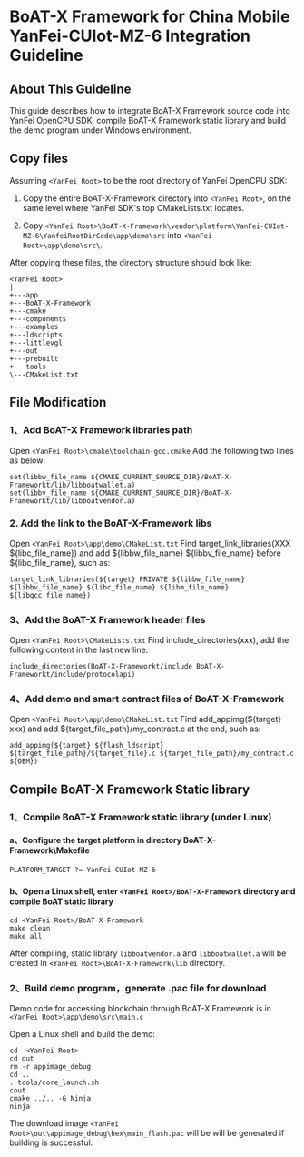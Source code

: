 # BoAT-X Framework for China Mobile YanFei-CUIot-MZ-6 Integration Guideline


## About This Guideline

This guide describes how to integrate BoAT-X Framework source code into YanFei OpenCPU SDK, compile BoAT-X Framework static library and build the demo program under Windows environment.


## Copy files

Assuming `<YanFei Root>` to be the root directory of YanFei OpenCPU SDK:

1. Copy the entire BoAT-X-Framework directory into `<YanFei Root>`, on the same level where YanFei SDK's top CMakeLists.txt locates.

2. Copy `<YanFei Root>\BoAT-X-Framework\vendor\platform\YanFei-CUIot-MZ-6\YanfeiRootDirCode\app\demo\src` into `<YanFei Root>\app\demo\src\`.


After copying these files, the directory structure should look like:

```
<YanFei Root>
|
+---app
+---BoAT-X-Framework
+---cmake
+---components
+---examples
+---ldscripts
+---littlevgl
+---out
+---prebuilt
+---tools
\---CMakeList.txt
```


## File Modification

### 1、Add BoAT-X Framework libraries path

Open `<YanFei Root>\cmake\toolchain-gcc.cmake` 
Add the following two lines as below:
```
set(libbw_file_name ${CMAKE_CURRENT_SOURCE_DIR}/BoAT-X-Frameworkt/lib/libboatwallet.a)
set(libbv_file_name ${CMAKE_CURRENT_SOURCE_DIR}/BoAT-X-Frameworkt/lib/libboatvendor.a)
```


### 2. Add the link to the BoAT-X-Framework libs

Open `<YanFei Root>\app\demo\CMakeList.txt` 
Find target_link_libraries(XXX ${libc_file_name}) and add ${libbw_file_name} ${libbv_file_name} before ${libc_file_name}, such as:

  ```
  target_link_libraries(${target} PRIVATE ${libbw_file_name} ${libbv_file_name} ${libc_file_name} ${libm_file_name} ${libgcc_file_name})
  ```


### 3、Add the BoAT-X Framework header files
Open `<YanFei Root>\CMakeLists.txt` 
Find include_directories(xxx), add the following content in the last new line:
  ```
  include_directories(BoAT-X-Frameworkt/include BoAT-X-Frameworkt/include/protocolapi)
  ```

### 4、Add  demo and smart contract files of BoAT-X-Framework
Open `<YanFei Root>\app\demo\CMakeList.txt` 
Find add_appimg(${target} xxx) and add ${target_file_path}/my_contract.c at the end, such as:
```
add_appimg(${target} ${flash_ldscript} ${target_file_path}/${target_file}.c ${target_file_path}/my_contract.c ${OEM})
```

## Compile BoAT-X Framework Static library

### 1、Compile BoAT-X Framework static library (under Linux)

   #### a、Configure the target platform in directory BoAT-X-Framework\Makefile
   ```
   PLATFORM_TARGET ?= YanFei-CUIot-MZ-6
   ```

   #### b、Open a Linux shell, enter `<YanFei Root>/BoAT-X-Framework` directory and compile BoAT static library
   ```
   cd <YanFei Root>/BoAT-X-Framework
   make clean
   make all
   ```

   After compiling, static library `libboatvendor.a` and `libboatwallet.a` will be created in `<YanFei Root>\BoAT-X-Framework\lib` directory.


### 2、Build demo program，generate .pac file for download

   Demo code for accessing blockchain through BoAT-X Framework is in `<YanFei Root>\app\demo\src\main.c`

   Open a Linux shell and build the demo:
   ```
   cd  <YanFei Root>
   cd out
   rm -r appimage_debug
   cd ..
   . tools/core_launch.sh
   cout
   cmake ../.. -G Ninja
   ninja
   ```

   The download image `<YanFei Root>\out\appimage_debug\hex\main_flash.pac` will be will be generated if building is successful.


